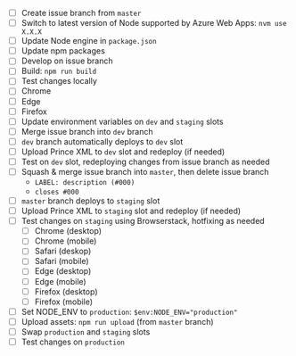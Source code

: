 - [ ] Create issue branch from `master`
- [ ] Switch to latest version of Node supported by Azure Web Apps: `nvm use X.X.X`
- [ ] Update Node engine in `package.json`
- [ ] Update npm packages
- [ ] Develop on issue branch
- [ ] Build: `npm run build`
- [ ] Test changes locally
- [ ] Chrome
- [ ] Edge
- [ ] Firefox
- [ ] Update environment variables on `dev` and `staging` slots
- [ ] Merge issue branch into `dev` branch
- [ ] `dev` branch automatically deploys to `dev` slot
- [ ] Upload Prince XML to `dev` slot and redeploy (if needed)
- [ ] Test on `dev` slot, redeploying changes from issue branch as needed
- [ ] Squash & merge issue branch into `master`, then delete issue branch
    - `LABEL: description (#000)`
    - `closes #000`
- [ ] `master` branch deploys to `staging` slot
- [ ] Upload Prince XML to `staging` slot and redeploy (if needed)
- [ ] Test changes on `staging` using Browserstack, hotfixing as needed
  - [ ] Chrome (desktop)
  - [ ] Chrome (mobile)
  - [ ] Safari (deskop)
  - [ ] Safari (mobile)
  - [ ] Edge (desktop)
  - [ ] Edge (mobile)
  - [ ] Firefox (desktop)
  - [ ] Firefox (mobile)
- [ ] Set NODE_ENV to `production`: `$env:NODE_ENV="production"`
- [ ] Upload assets: `npm run upload` (from `master` branch)
- [ ] Swap `production` and `staging` slots
- [ ] Test changes on `production`
